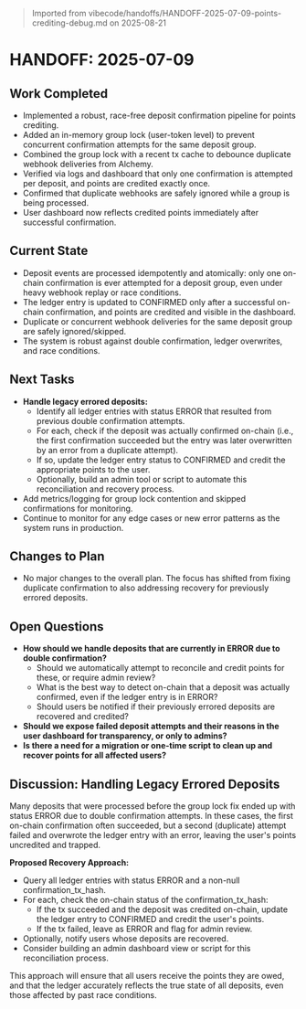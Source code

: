 > Imported from vibecode/handoffs/HANDOFF-2025-07-09-points-crediting-debug.md on 2025-08-21

# HANDOFF: 2025-07-09

## Work Completed
- Implemented a robust, race-free deposit confirmation pipeline for points crediting.
- Added an in-memory group lock (user-token level) to prevent concurrent confirmation attempts for the same deposit group.
- Combined the group lock with a recent tx cache to debounce duplicate webhook deliveries from Alchemy.
- Verified via logs and dashboard that only one confirmation is attempted per deposit, and points are credited exactly once.
- Confirmed that duplicate webhooks are safely ignored while a group is being processed.
- User dashboard now reflects credited points immediately after successful confirmation.

## Current State
- Deposit events are processed idempotently and atomically: only one on-chain confirmation is ever attempted for a deposit group, even under heavy webhook replay or race conditions.
- The ledger entry is updated to CONFIRMED only after a successful on-chain confirmation, and points are credited and visible in the dashboard.
- Duplicate or concurrent webhook deliveries for the same deposit group are safely ignored/skipped.
- The system is robust against double confirmation, ledger overwrites, and race conditions.

## Next Tasks
- **Handle legacy errored deposits:**
  - Identify all ledger entries with status ERROR that resulted from previous double confirmation attempts.
  - For each, check if the deposit was actually confirmed on-chain (i.e., the first confirmation succeeded but the entry was later overwritten by an error from a duplicate attempt).
  - If so, update the ledger entry status to CONFIRMED and credit the appropriate points to the user.
  - Optionally, build an admin tool or script to automate this reconciliation and recovery process.
- Add metrics/logging for group lock contention and skipped confirmations for monitoring.
- Continue to monitor for any edge cases or new error patterns as the system runs in production.

## Changes to Plan
- No major changes to the overall plan. The focus has shifted from fixing duplicate confirmation to also addressing recovery for previously errored deposits.

## Open Questions
- **How should we handle deposits that are currently in ERROR due to double confirmation?**
  - Should we automatically attempt to reconcile and credit points for these, or require admin review?
  - What is the best way to detect on-chain that a deposit was actually confirmed, even if the ledger entry is in ERROR?
  - Should users be notified if their previously errored deposits are recovered and credited?
- **Should we expose failed deposit attempts and their reasons in the user dashboard for transparency, or only to admins?**
- **Is there a need for a migration or one-time script to clean up and recover points for all affected users?**

## Discussion: Handling Legacy Errored Deposits
Many deposits that were processed before the group lock fix ended up with status ERROR due to double confirmation attempts. In these cases, the first on-chain confirmation often succeeded, but a second (duplicate) attempt failed and overwrote the ledger entry with an error, leaving the user's points uncredited and trapped.

**Proposed Recovery Approach:**
- Query all ledger entries with status ERROR and a non-null confirmation_tx_hash.
- For each, check the on-chain status of the confirmation_tx_hash:
  - If the tx succeeded and the deposit was credited on-chain, update the ledger entry to CONFIRMED and credit the user's points.
  - If the tx failed, leave as ERROR and flag for admin review.
- Optionally, notify users whose deposits are recovered.
- Consider building an admin dashboard view or script for this reconciliation process.

This approach will ensure that all users receive the points they are owed, and that the ledger accurately reflects the true state of all deposits, even those affected by past race conditions. 